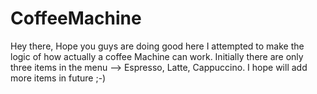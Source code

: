 # CoffeeMachine
Hey there, Hope you guys are doing good here I attempted to make the logic of how actually a coffee Machine can work. 
Initially there are only three items in the menu --> Espresso, Latte, Cappuccino. I hope will add more items in future ;-)

